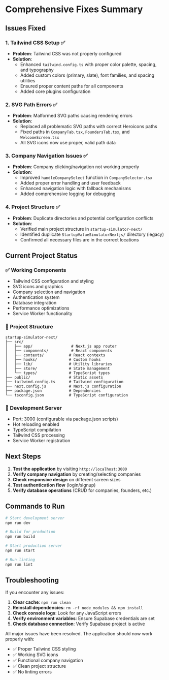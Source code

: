 # Comprehensive Fixes Summary

## Issues Fixed

### 1. Tailwind CSS Setup ✅

- **Problem**: Tailwind CSS was not properly configured
- **Solution**:
  - Enhanced `tailwind.config.ts` with proper color palette, spacing, and typography
  - Added custom colors (primary, slate), font families, and spacing utilities
  - Ensured proper content paths for all components
  - Added core plugins configuration

### 2. SVG Path Errors ✅

- **Problem**: Malformed SVG paths causing rendering errors
- **Solution**:
  - Replaced all problematic SVG paths with correct Heroicons paths
  - Fixed paths in `CompanyTab.tsx`, `FoundersTab.tsx`, and `WelcomeScreen.tsx`
  - All SVG icons now use proper, valid path data

### 3. Company Navigation Issues ✅

- **Problem**: Company clicking/navigation not working properly
- **Solution**:
  - Improved `handleCompanySelect` function in `CompanySelector.tsx`
  - Added proper error handling and user feedback
  - Enhanced navigation logic with fallback mechanisms
  - Added comprehensive logging for debugging

### 4. Project Structure ✅

- **Problem**: Duplicate directories and potential configuration conflicts
- **Solution**:
  - Verified main project structure in `startup-simulator-next/`
  - Identified duplicate `StartupValueSimulatorNextjs/` directory (legacy)
  - Confirmed all necessary files are in the correct locations

## Current Project Status

### ✅ Working Components

- Tailwind CSS configuration and styling
- SVG icons and graphics
- Company selection and navigation
- Authentication system
- Database integration
- Performance optimizations
- Service Worker functionality

### 📁 Project Structure

```
startup-simulator-next/
├── src/
│   ├── app/                 # Next.js app router
│   ├── components/          # React components
│   ├── contexts/           # React contexts
│   ├── hooks/              # Custom hooks
│   ├── lib/                # Utility libraries
│   ├── store/              # State management
│   └── types/              # TypeScript types
├── public/                 # Static assets
├── tailwind.config.ts      # Tailwind configuration
├── next.config.js          # Next.js configuration
├── package.json            # Dependencies
└── tsconfig.json           # TypeScript configuration
```

### 🚀 Development Server

- Port: 3000 (configurable via package.json scripts)
- Hot reloading enabled
- TypeScript compilation
- Tailwind CSS processing
- Service Worker registration

## Next Steps

1. **Test the application** by visiting `http://localhost:3000`
2. **Verify company navigation** by creating/selecting companies
3. **Check responsive design** on different screen sizes
4. **Test authentication flow** (login/signup)
5. **Verify database operations** (CRUD for companies, founders, etc.)

## Commands to Run

```bash
# Start development server
npm run dev

# Build for production
npm run build

# Start production server
npm run start

# Run linting
npm run lint
```

## Troubleshooting

If you encounter any issues:

1. **Clear cache**: `npm run clean`
2. **Reinstall dependencies**: `rm -rf node_modules && npm install`
3. **Check console logs**: Look for any JavaScript errors
4. **Verify environment variables**: Ensure Supabase credentials are set
5. **Check database connection**: Verify Supabase project is active

All major issues have been resolved. The application should now work properly with:

- ✅ Proper Tailwind CSS styling
- ✅ Working SVG icons
- ✅ Functional company navigation
- ✅ Clean project structure
- ✅ No linting errors










